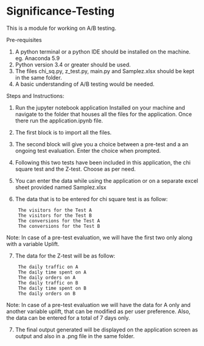 # Significance-Testing
This is a module for working on A/B testing.




Pre-requisites

1. A python terminal or a python IDE should be installed on the machine. eg. Anaconda 5.9
2. Python version 3.4 or greater should be used.
3. The files chi_sq.py, z_test.py, main.py and Samplez.xlsx should be kept in the same folder.
4. A basic understanding of A/B testing would be needed.



Steps and Instructions:
1. Run the jupyter notebook application Installed on your machine and navigate to the folder that houses all the files for the application. Once there run the application.ipynb file.
2. The first block is to import all the files.
3. The second block will give you a choice between a pre-test and a an ongoing test evaluation. Enter the choice when prompted.
4. Following this two tests have been included in this application, the chi square test and the Z-test. Choose as per need.
5. You can enter the data while using the application or on a separate excel sheet provided named Samplez.xlsx
6. The data that is to be entered for chi square test is as follow:

     	The visitors for the Test A
     	The visitors for the Test B
     	The conversions for the Test A		
     	The conversions for the Test B
     
Note: In case of a pre-test evaluation, we will have the first two only along with a variable Uplift.
	
7. The data for the Z-test will be as follow:

    	The daily traffic on A
      	The daily time spent on A
     	The daily orders on A
     	The daily traffic on B
      	The daily time spent on B
      	The daily orders on B
	
Note: In case of a pre-test evaluation we will have the data for A only and another variable uplift, that can be modified as per user preference. Also, the data can be entered for a total of 7 days only.

7. The final output generated will be displayed on the application screen as output and also in a .png file in the same folder.
